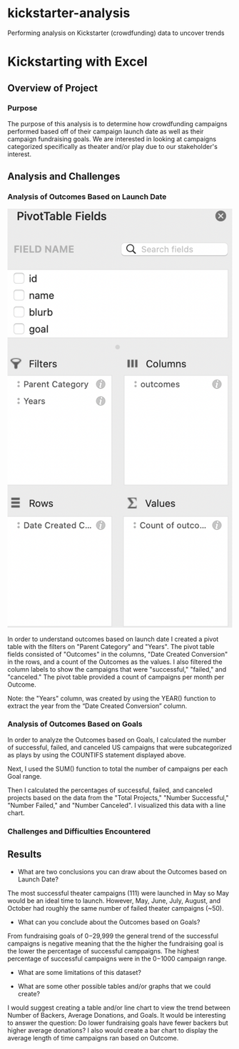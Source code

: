 # kickstarter-analysis
Performing analysis on Kickstarter (crowdfunding) data to uncover trends


# Kickstarting with Excel

## Overview of Project

### Purpose
The purpose of this analysis is to determine how crowdfunding campaigns performed based off of their campaign launch date as well as their campaign fundraising goals. We are interested in looking at campaigns categorized specifically as theater and/or play due to our stakeholder's interest.

## Analysis and Challenges

### Analysis of Outcomes Based on Launch Date

![](Outcomes_vs_Launch_pivottable_fields.png)

In order to understand outcomes based on launch date I created a pivot table with the filters on "Parent Category" 
and "Years". The pivot table fields consisted of "Outcomes" in the columns, "Date Created Conversion" in the rows, 
and a count of the Outcomes as the values. I also filtered the column labels to show the campaigns that were
"successful," "failed," and "canceled." The pivot table provided a count of campaigns per month per Outcome.

Note: the "Years" column, was created by using the YEAR() function to extract the year from the “Date Created Conversion” column.



### Analysis of Outcomes Based on Goals




In order to analyze the Outcomes based on Goals, I calculated the number of successful, failed, and canceled US campaigns that were subcategorized as plays by using the COUNTIFS statement displayed above. 

Next, I used the SUM() function to total the number of campaigns per each Goal range. 


Then I calculated the percentages of successful, failed, and canceled projects based on the data from the "Total Projects," "Number Successful," "Number Failed," and "Number Canceled". I visualized this data with a line chart. 



### Challenges and Difficulties Encountered

## Results

- What are two conclusions you can draw about the Outcomes based on Launch Date?

The most successful theater campaigns (111) were launched in May so May would be an ideal time to launch. However, May, June, July, August, and October had roughly the same number of failed theater campaigns (~50).

- What can you conclude about the Outcomes based on Goals?

From fundraising goals of $0-$29,999 the general trend of the successful campaigns is negative meaning that the the higher the fundraising goal is the 
lower the percentage of successful camppaigns. The highest percentage of successful campaigns were in the $0-$1000 campaign range.

- What are some limitations of this dataset?



- What are some other possible tables and/or graphs that we could create?

I would suggest creating a table and/or line chart to view the trend between Number of Backers, Average Donations, and Goals. 
It would be interesting to answer the question: Do lower fundraising goals have fewer backers but higher average donations?
I also would create a bar chart to display the average length of time campaigns ran based on Outcome.
